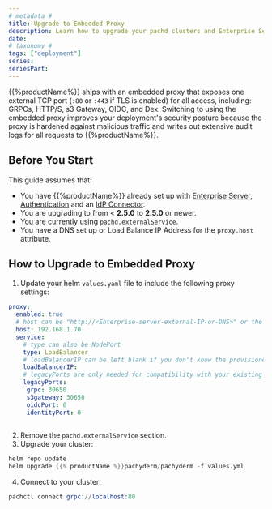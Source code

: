 ```yaml
---
# metadata # 
title: Upgrade to Embedded Proxy
description: Learn how to upgrade your pachd clusters and Enterprise Server to use the embedded proxy, exposing only one external port. 
date: 
# taxonomy #
tags: ["deployment"]
series:
seriesPart:
--- 
```


{{%productName%}} ships with an embedded proxy that exposes one external TCP port (`:80` or `:443` if TLS is enabled) for all access, including: GRPCs, HTTP/S, s3 Gateway, OIDC, and Dex. Switching to using the embedded proxy improves your deployment's security posture because the proxy is hardened against malicious traffic and writes out extensive audit logs for all requests to {{%productName%}}.

## Before You Start 

This guide assumes that:

- You have {{%productName%}} already set up with [Enterprise Server](../../../enterprise/auth/enterprise-server), [Authentication](../../../enterprise/auth/) and an [IdP Connector](../../../enterprise/auth/authentication/connectors).
- You are upgrading to from < **2.5.0** to **2.5.0** or newer.
- You are currently using `pachd.externalService`.
- You have a DNS set up or Load Balance IP Address for the `proxy.host` attribute.

## How to Upgrade to Embedded Proxy

1. Update your helm `values.yaml` file to include the following proxy settings:

```yaml
proxy:
  enabled: true
  # host can be "http://<Enterprise-server-external-IP-or-DNS>" or the value of proxy.service.type.loadBalancerIP
  host: 192.168.1.70 
  service:
    # type can also be NodePort
    type: LoadBalancer
    # loadBalancerIP can be left blank if you don't know the provisioned IP.
    loadBalancerIP:
    # legacyPorts are only needed for compatibility with your existing configuration. This is not needed for a fresh install where proxy is enabled.
    legacyPorts:
     grpc: 30650
     s3gateway: 30650
     oidcPort: 0
     identityPort: 0
    
```

2. Remove the `pachd.externalService` section. 
3. Upgrade your cluster: 
```s
helm repo update
helm upgrade {{% productName %}}pachyderm/pachyderm -f values.yml
```
4. Connect to your cluster:
```s
pachctl connect grpc://localhost:80 
```

 
